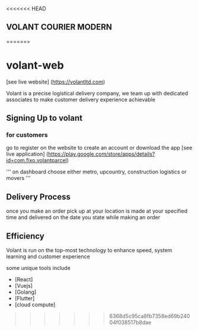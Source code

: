 <<<<<<< HEAD
## VOLANT COURIER MODERN
=======
# volant-web
[see live website] (https://volantltd.com)

Volant is a precise logistical delivery company, we team up with dedicated associates to make customer delivery experience achievable

## Signing Up to volant

### for customers

go to register on the website to create an account or download the app
[see live application] (https://play.google.com/store/apps/details?id=com.fixo.volantparcel)

'''
on dashboard choose either metro, upcountry, construction logistics or movers
'''

## Delivery Process
once you make an order pick up at your location is made at your specified time and delivered on the date you state while making an order

## Efficiency
Volant is run on the top-most technology to enhance speed, system learning and customer experience

some unique tools include
- [React]
- [Vuejs]
- [Golang]
- [Flutter]
- [cloud compute]
>>>>>>> 6368d5c95ca8fb7358ed69b24004f038517b8dae
